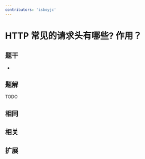 ```yaml
---
contributors: 'isboyjc'
---
```


# HTTP 常见的请求头有哪些? 作用？


## 题干

- 



## 题解

<!-- ::: details 点我查看题解 -->

  TODO

<!-- ::: -->



## 相同


## 相关


## 扩展

